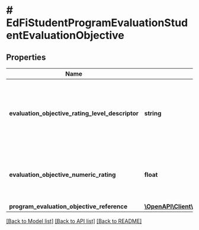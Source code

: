 # # EdFiStudentProgramEvaluationStudentEvaluationObjective

## Properties

Name | Type | Description | Notes
------------ | ------------- | ------------- | -------------
**evaluation_objective_rating_level_descriptor** | **string** | The rating level achieved based upon the rating or score for the evaluation objective. | [optional]
**evaluation_objective_numeric_rating** | **float** | The numerical rating or score for the evaluation objective. | [optional]
**program_evaluation_objective_reference** | [**\OpenAPI\Client\Model\EdFiProgramEvaluationObjectiveReference**](EdFiProgramEvaluationObjectiveReference.md) |  |

[[Back to Model list]](../../README.md#models) [[Back to API list]](../../README.md#endpoints) [[Back to README]](../../README.md)
